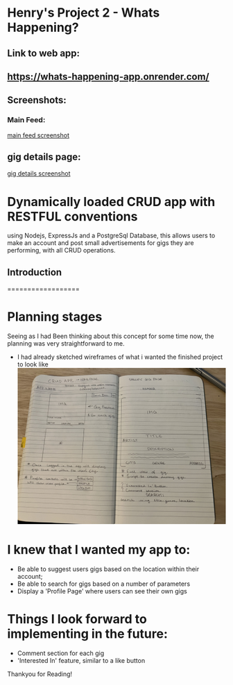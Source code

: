 Henry's Project 2 - Whats Happening?
=====================================

Link to web app: 
----------------
https://whats-happening-app.onrender.com/
----------------

## Screenshots: 

### Main Feed:
[main feed screenshot](screenshots/mainPage.png)

## gig details page:
[gig details screenshot](screenshots/gigDetails.png)

# Dynamically loaded CRUD app with RESTFUL conventions

using Nodejs, ExpressJs and a PostgreSql Database, this allows users to make an account and post small advertisements for gigs they are performing, with all CRUD operations.


## Introduction
==================
# Planning stages
Seeing as I had Been thinking about this concept for some time now, the planning was very straightforward to me.
-   I had already sketched wireframes of what i wanted the finished project to look like
![WireFrames](./wireFrames/IMG_0950.jpg)

# I knew that I wanted my app to:
-   Be able to suggest users gigs based on the location within their account;
-   Be able to search for gigs based on a number of parameters
-   Display a 'Profile Page' where users can see their own gigs

# Things I look forward to implementing in the future:
-   Comment section for each gig
-   'Interested In' feature, similar to a like button

Thankyou for Reading!


